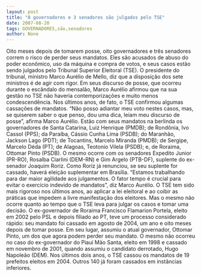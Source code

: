 ```yaml
---
layout: post
title: "8 governadores e 3 senadores são julgados pelo TSE"
date: 2007-08-20
tags: GOVERNADORES,são,senadores
author: None
---
```

Oito meses depois de tomarem posse, oito governadores e tr&ecirc;s senadores correm o risco de perder seus mandatos. Eles s&atilde;o acusados de abuso do poder econ&ocirc;mico, uso da m&aacute;quina e compra de votos, e seus casos est&atilde;o sendo julgados pelo Tribunal Superior Eleitoral (TSE). 
O presidente do tribunal, ministro Marco Aur&eacute;lio de Mello, diz que a disposi&ccedil;&atilde;o dos sete ministros &eacute; de agir com rigor. Em seus discurso de posse, que ocorreu durante o esc&acirc;ndalo do mensal&atilde;o, Marco Aur&eacute;lio afirmou que na sua gest&atilde;o no TSE n&atilde;o haveria contemporiza&ccedil;&otilde;es e muito menos condescend&ecirc;ncia. Nos &uacute;ltimos anos, de fato, o TSE confirmou algumas cassa&ccedil;&otilde;es de mandatos.&nbsp;&ldquo;N&atilde;o posso adiantar meu voto nestes casos, mas, se quiserem saber o que penso, dou uma dica, leiam meu discurso de posse&rdquo;, afirma Marco Aur&eacute;lio. 
Est&atilde;o com seus mandatos na berlinda os governadores de Santa Catarina, Luiz Henrique (PMDB); de Rond&ocirc;nia, Ivo Cassol (PPS); da Para&iacute;ba, C&aacute;ssio Cunha Lima (PSDB); do Maranh&atilde;o, Jackson Lago (PDT); de Tocantins, Marcelo Miranda (PMDB); de Sergipe, Marcelo D&eacute;da (PT); de Alagoas, Teotonio Vilela (PSDB); e, de Roraima, Ottomar Pinto (PSDB).
O mesmo ocorre com os senadores Expedito Junior (PR-RO), Rosalba Ciarlini (DEM-RN) e Gim Argelo (PTB-DF), suplente do ex-senador Joaquim Roriz. Como Roriz j&aacute; renunciou, se seu suplente for cassado, haver&aacute; elei&ccedil;&atilde;o suplementar em Bras&iacute;lia.&nbsp;&ldquo;Estamos trabalhando para dar maior agilidade aos julgamentos. O fator tempo &eacute; crucial para evitar o exerc&iacute;cio indevido de mandatos&rdquo;, diz Marco Aur&eacute;lio. 
O TSE tem sido mais rigoroso nos &uacute;ltimos anos, ao aplicar a lei eleitoral e ao coibir as pr&aacute;ticas que impedem a livre manifesta&ccedil;&atilde;o dos eleitores. Mas o mesmo n&atilde;o ocorre quanto ao tempo que o TSE leva para julgar os casos e tomar uma decis&atilde;o. 
O ex-governador de Roraima Francisco Flamarion Portela, eleito em 2002 pelo PSL e depois filiado ao PT, teve um processo considerado r&aacute;pido: seu mandato foi cassado em agosto de 2004, um ano e oito meses depois de tomar posse. Em seu lugar, assumiu o atual governador, Ottomar Pinto, um dos que agora podem perder seu mandato.
O mesmo n&atilde;o ocorreu no caso do ex-governador do Piau&iacute; M&atilde;o Santa, eleito em 1998 e cassado em novembro de 2001, quando assumiu o candidato derrotado, Hugo Napole&atilde;o (DEM). 
Nos &uacute;ltimos dois anos, o TSE cassou os mandatos de 19 prefeitos eleitos em 2004. Outros 140 j&aacute; foram cassados em inst&acirc;ncias inferiores.&nbsp; 